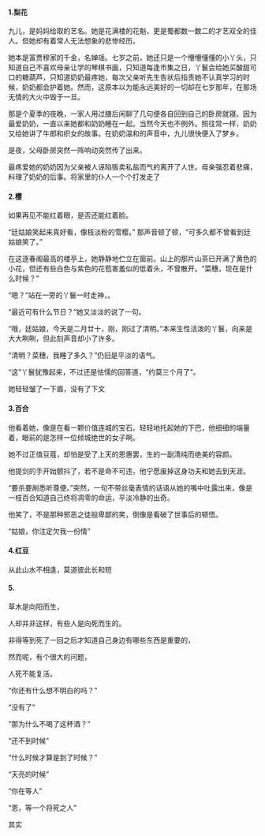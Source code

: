 

#### 1.梨花

九儿，是妈妈给取的艺名。她是花满楼的花魁，更是蜀都数一数二的才艺双全的佳人。但她却有着常人无法想象的悲惨经历。

她本是富贾穆家的千金，名婵瑶。七岁之前，她还只是一个懵懵懂懂的小丫头，只知道自己不喜欢母亲让学的琴棋书画，只知道每逢市集之日，丫鬟会给她买酸甜可口的糖葫芦，只知道奶奶最疼她，每次父亲听先生告状后指责她不认真学习的时候，奶奶都会护着她。然而，这原本以为能永远美好的一切却在七岁那年，在那场无情的大火中毁于一旦。

那是个夏季的夜晚，一家人用过膳后闲聊了几句便各自回到自己的卧房就寝。因为最爱奶奶，一直以来她都和奶奶睡在一起。当然今天也不例外。照往常一样，奶奶又给她讲了牛郎和织女的故事。在奶奶温和的声音中，九儿很快便入了梦乡。

是夜，父母卧房突然一阵响动突然传了出来。

最疼爱她的奶奶因为父亲被人诬陷贩卖私盐而气的离开了人世。母亲强忍着悲痛，料理了奶奶的后事。将家里的仆人一个个打发走了

#### 2.樱

如果再见不能红着眼，是否还能红着脸。

“廷姑娘笑起来真好看，像枝淡粉的雪樱。” 那声音顿了顿，“可多久都不曾看到廷姑娘笑了。”

在这逐春阁最高的楼亭上，她静静地伫立在窗前。山上的那片山茶已开满了黄色的小花，但还有些白色与紫色的花苞害羞似的低着头，不曾散开。“菜穗，现在是什么时候？”

“嗯？”站在一旁的丫鬟一时走神，。

“最近可有什么节日？”她又淡淡的说了一句。

“哦，廷姑娘，今天是二月廿十，刚，刚过了清明。”本来生性活泼的丫鬟，向来是大大咧咧，但此刻声音却小了许多。

“清明？菜穗，我睡了多久？”仍旧是平淡的语气。

“这”丫鬟犹豫起来，不过还是怯懦的回答道，“约莫三个月了”。

她轻轻皱了一下眉，没有了下文

#### 3.百合

他看着她，像是在看一颗价值连城的宝石。轻轻地托起她的下巴，他细细的端量着，眼前的是怎样一位倾城绝世的女子啊。

她不过正值豆蔻，却怕是受了上天的恩惠罢，生的一副清纯而绝美的容颜。

他提剑的手开始颤抖了，若不是命不可违，他宁愿废掉这身功夫和她去到天涯。

“要杀要剐悉听尊便。”突然，一句不带丝毫表情的话语从她的嘴中吐露出来，像是一枝百合知道自己终将凋零的命运，平淡冷静的出奇。

他笑了，不是那种邪恶之徒般卑鄙的笑，倒像是看破了世事后的顿悟。

“姑娘，你注定欠我一份情”

 

#### 4.红豆

从此山水不相逢，莫道彼此长和短



#### 5.

草木是向阳而生，

人却并非这样，有些人是向死而生的。

非得等到死了一回之后才知道自己身边有哪些东西是重要的，

然而呢，有个很大的问题，

人死不能复活。

 

“你还有什么想不明白的吗？”

“没有了”

“那为什么不喝了这杯酒？”

“还不到时候”

“什么时候才算是到了时候？”

“天亮的时候”

“你在等人”

“恩，等一个将死之人”

其实

 